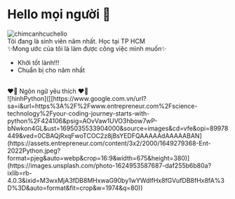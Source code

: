 # Hello mọi người 👋
![chimcanhcuchello](https://camo.githubusercontent.com/46f980ec8118081ae0adfd3a4de318963ea24ded2e5d5a292efe81d7d3242cef/68747470733a2f2f692e696d6775722e636f6d2f5363704f6f33492e676966)<br>
Tôi đang là sinh viên năm nhất. Học tại TP HCM<br>
✨Mong ước của tôi là làm được công việc mình muốn✨
- Khởi tốt lành!!!
- Chuẩn bị cho năm nhất
<br>
❤️‍🔥 Ngôn ngữ yêu thích ❤️‍🔥 <br>
![hinhPython]([[https://www.google.com.vn/url?sa=i&url=https%3A%2F%2Fwww.entrepreneur.com%2Fscience-technology%2Fyour-coding-journey-starts-with-python%2F424106&psig=AOvVaw1UVO3hbow7wP-bNwkon4GL&ust=1695035533904000&source=images&cd=vfe&opi=89978449&ved=0CBAQjRxqFwoTCOC2z8jBsYEDFQAAAAAdAAAAABAN](https://assets.entrepreneur.com/content/3x2/2000/1649279368-Ent-2022Python.jpeg?format=pjeg&auto=webp&crop=16:9&width=675&height=380)](https://images.unsplash.com/photo-1624953587687-daf255b6b80a?ixlib=rb-4.0.3&ixid=M3wxMjA3fDB8MHxwaG90by1wYWdlfHx8fGVufDB8fHx8fA%3D%3D&auto=format&fit=crop&w=1974&q=80))

<!--
**toanngo0x005A/toanngo0x005A** is a ✨ _special_ ✨ repository because its `README.md` (this file) appears on your GitHub profile.

Here are some ideas to get you started:

- 🔭 I’m currently working on Home
- 🌱 I’m currently learning KythuatCaoThang College
- 👯 I’m looking to collaborate on ...
- 🤔 I’m looking for help with ...
- 💬 Ask me about ...
- 📫 How to reach me: ...
- 😄 Pronouns: ...
- ⚡ Fun fact: ...

-->
